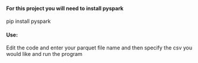 #### For this project you will need to install pyspark
pip install pyspark
#### Use:
Edit the code and enter your parquet file name and then specify the csv you would like and run the program
